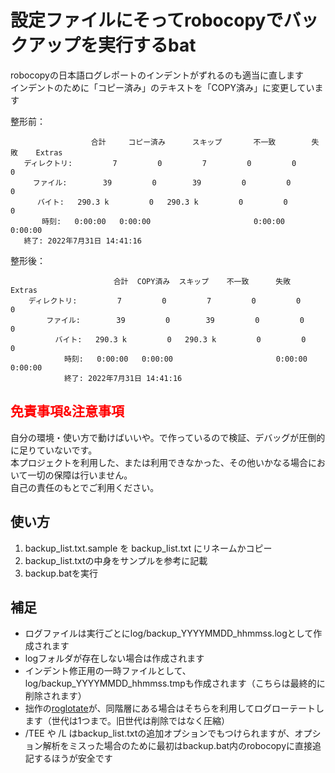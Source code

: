 # 設定ファイルにそってrobocopyでバックアップを実行するbat

robocopyの日本語ログレポートのインデントがずれるのも適当に直します  
インデントのために「コピー済み」のテキストを「COPY済み」に変更しています

整形前：

	                  合計     コピー済み      スキップ       不一致        失敗    Extras
	   ディレクトリ:         7         0         7         0         0         0
	     ファイル:        39         0        39         0         0         0
	      バイト:   290.3 k         0   290.3 k         0         0         0
	       時刻:   0:00:00   0:00:00                       0:00:00   0:00:00
	   終了: 2022年7月31日 14:41:16

整形後：

	                       合計  COPY済み  スキップ    不一致      失敗    Extras 
	    ディレクトリ:         7         0         7         0         0         0 
	        ファイル:        39         0        39         0         0         0 
	          バイト:   290.3 k         0   290.3 k         0         0         0 
	            時刻:   0:00:00   0:00:00                       0:00:00   0:00:00 
	            終了: 2022年7月31日 14:41:16 

## <span style="color:red">免責事項&注意事項</span>

自分の環境・使い方で動けばいいや。で作っているので検証、デバッグが圧倒的に足りていないです。  
本プロジェクトを利用した、または利用できなかった、その他いかなる場合において一切の保障は行いません。  
自己の責任のもとでご利用ください。

## 使い方

1. backup_list.txt.sample を backup_list.txt にリネームかコピー
1. backup_list.txtの中身をサンプルを参考に記載
1. backup.batを実行

## 補足

- ログファイルは実行ごとにlog/backup_YYYYMMDD_hhmmss.logとして作成されます
- logフォルダが存在しない場合は作成されます
- インデント修正用の一時ファイルとして、log/backup_YYYYMMDD_hhmmss.tmpも作成されます（こちらは最終的に削除されます）
- 拙作の[roglotate](https://github.com/gachuchu/roglotate)が、同階層にある場合はそちらを利用してログローテートします（世代は1つまで。旧世代は削除ではなく圧縮）
- /TEE や /L はbackup_list.txtの追加オプションでもつけられますが、オプション解析をミスった場合のために最初はbackup.bat内のrobocopyに直接追記するほうが安全です
